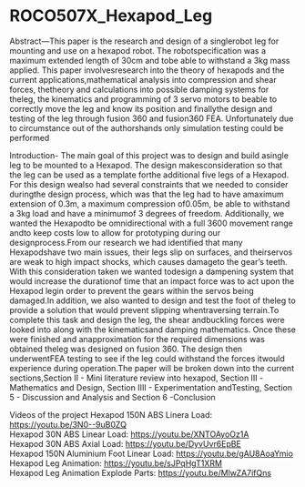 # ROCO507X_Hexapod_Leg

Abstract—This  paper  is  the  research  and  design  of  a  singlerobot  leg  for  mounting  and  use  on  a  hexapod  robot.  The  robotspecification  was  a  maximum  extended  length  of  30cm  and  tobe  able  to  withstand  a  3kg  mass  applied.  This  paper  involvesresearch into the theory of hexapods and the current applications,mathematical  analysis  into  compression  and  shear  forces,  thetheory  and  calculations  into  possible  damping  systems  for  theleg,  the  kinematics  and  programming  of  3  servo  motors  to  beable  to  correctly  move  the  leg  and  know  its  position  and  finallythe  design  and  testing  of  the  leg  through  fusion  360  and  fusion360 FEA. Unfortunately due to circumstance out of the authorshands  only  simulation  testing  could  be  performed

Introduction-
The  main  goal  of  this  project  was  to  design  and  build  asingle  leg  to  be  mounted  to  a  Hexapod.  The  design  makesconsideration  so  that  the  leg  can  be  used  as  a  template  forthe  additional  five  legs  of  a  Hexapod.  For  this  design  wealso had several constraints that we needed to consider duringthe  design  process,  which  was  that  the  leg  had  to  have  amaximum  extension  of  0.3m,  a  maximum  compression  of0.05m, be able to withstand a 3kg load and have a minimumof 3 degrees of freedom. Additionally, we wanted the Hexapodto  be  omnidirectional  with  a  full  3600  movement  range  andto keep costs low to allow for prototyping during our designprocess.From  our  research  we  had  identified  that  many  Hexapodshave  two  main  issues,  their  legs  slip  on  surfaces,  and  theirservos are weak to high impact shocks, which causes damageto the gear’s teeth. With this consideration taken we wanted todesign  a  dampening  system  that  would  increase  the  durationof time that an impact force was to act upon the Hexapod legin order to prevent the gears within the servos being damaged.In addition, we also wanted to design and test the foot of theleg  to  provide  a  solution  that  would  prevent  slipping  whentraversing terrain.To  complete  this  task  and  design  the  leg,  the  shear  andbuckling  forces  were  looked  into  along  with  the  kinematicsand  damping  mathematics.  Once  these  were  finished  and  anapproximation  for  the  required  dimensions  was  obtained  theleg  was  designed  on  fusion  360.  The  design  then  underwentFEA  testing  to  see  if  the  leg  could  withstand  the  forces  itwould experience during operation.The  paper  will  be  broken  down  into  the  current  sections,Section II - Mini literature review into hexapod, Section III -Mathematics  and  Design,  Section  IIII  -  Experimentation  andTesting, Section 5 - Discussion and Analysis and Section 6 -Conclusion


Videos of the project 
Hexapod 150N ABS Linera Load: https://youtu.be/3N0--9uB0ZQ  
Hexapod 30N ABS Linear Load: https://youtu.be/XNTOAyoOz1A  
Hexapod 30N ABS Axial Load: https://youtu.be/DyvUvr6EpBE  
Hexapod 150N Aluminium Foot Linear Load: https://youtu.be/gAU8AoaYmio  
Hexapod Leg Animation: https://youtu.be/sJPqHgT1XRM  
Hexapod Leg Animation Explode Parts: https://youtu.be/MlwZA7ifQns  


